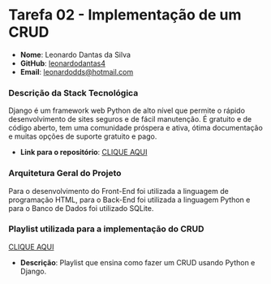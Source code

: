 # Tarefa 02 - Implementação de um CRUD

* **Nome**: Leonardo Dantas da Silva
* **GitHub**: [leonardodantas4](https://github.com/leonardodantas4)
* **Email**: leonardodds@hotmail.com 

### Descrição da Stack Tecnológica

Django é um framework web Python de alto nível que permite o rápido desenvolvimento de sites seguros e de fácil manutenção. É gratuito e de código aberto, tem uma comunidade próspera e ativa, ótima documentação e muitas opções de suporte gratuito e pago. 

* **Link para o repositório**: [CLIQUE AQUI](https://github.com/leonardodantas4/CRUD_Python)

### Arquitetura Geral do Projeto

Para o desenvolvimento do Front-End foi utilizada a linguagem de programação HTML, para o Back-End foi utilizada a linguagem Python e para o Banco de Dados foi utilizado SQLite.

### Playlist utilizada para a implementação do CRUD

[CLIQUE AQUI](https://youtube.com/playlist?list=PLbnAsJ6zlidvszSXnxplfYgtB6KQ-fZ-N)

* **Descrição**: Playlist que ensina como fazer um CRUD usando Python e Django.